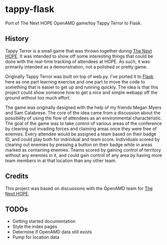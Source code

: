 tappy-flask
===========

Port of The Next HOPE OpenAMD game/toy Tappy Terror to Flask.


History
-------
Tappy Terror is a small game that was thrown together during [The Next HOPE](http://thenexthope.org). It was intended to show off some interesting things that could be done with the real-time tracking of attendees at HOPE. As such, it was primarily intended as a demonstration, not a polished or pretty game.

Originally Tappy Terror was built on top of web.py. I've ported it to [Flask](http://flask.pocoo.org/) here as one part learning exercise and one part to move the code to something that is easier to get up and running quickly. The idea is that this project could show someone how to get a nice and simple webapp off the ground without too much effort.

The game was originally designed with the help of my friends Megan Myers and Sam Calabrese. The core of the idea came from a discussion about the possibility of using the flow of attendees as an environmental characteristic. The goal of the game was to take control of various areas of the conference by clearing out invading forces and claiming areas once they were free of enemies. Every attendee would be assigned a team based on their badge ID, and could play both for individual and team score. Individuals scored by clearing out enemies by pressing a button on their badge while in areas marked as containing enemies. Teams scored by gaining control of territory without any enemies in it, and could gain control of any area by having more team members in at that location than any other team.

Credits
-------

This project was based on discussions with the OpenAMD team for [The Next HOPE](http://thenexthope.org).

TODOs
-----
- Getting started documentation
- Style the index pages
- Determine if OpenAMD data still exists
- Pump for location data
